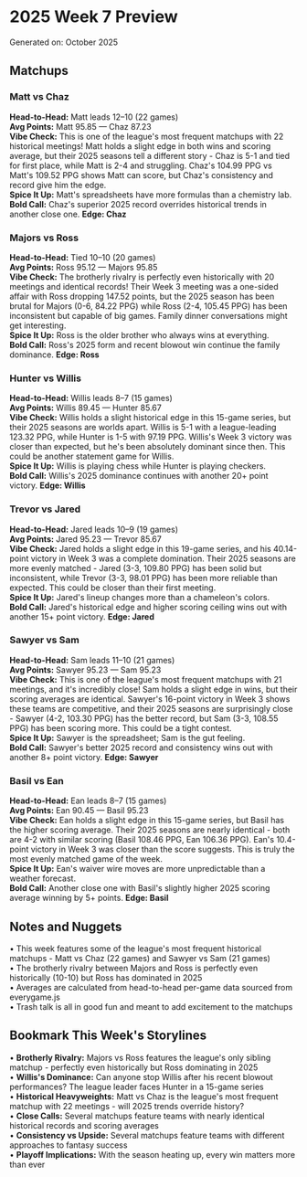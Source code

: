 # 2025 Week 7 Preview

Generated on: October 2025

## Matchups

### Matt vs Chaz
**Head-to-Head:** Matt leads 12–10 (22 games)  
**Avg Points:** Matt 95.85 — Chaz 87.23  
**Vibe Check:** This is one of the league's most frequent matchups with 22 historical meetings! Matt holds a slight edge in both wins and scoring average, but their 2025 seasons tell a different story - Chaz is 5-1 and tied for first place, while Matt is 2-4 and struggling. Chaz's 104.99 PPG vs Matt's 109.52 PPG shows Matt can score, but Chaz's consistency and record give him the edge.  
**Spice It Up:** Matt's spreadsheets have more formulas than a chemistry lab.  
**Bold Call:** Chaz's superior 2025 record overrides historical trends in another close one. **Edge: Chaz**

### Majors vs Ross
**Head-to-Head:** Tied 10–10 (20 games)  
**Avg Points:** Ross 95.12 — Majors 95.85  
**Vibe Check:** The brotherly rivalry is perfectly even historically with 20 meetings and identical records! Their Week 3 meeting was a one-sided affair with Ross dropping 147.52 points, but the 2025 season has been brutal for Majors (0-6, 84.22 PPG) while Ross (2-4, 105.45 PPG) has been inconsistent but capable of big games. Family dinner conversations might get interesting.  
**Spice It Up:** Ross is the older brother who always wins at everything.  
**Bold Call:** Ross's 2025 form and recent blowout win continue the family dominance. **Edge: Ross**

### Hunter vs Willis
**Head-to-Head:** Willis leads 8–7 (15 games)  
**Avg Points:** Willis 89.45 — Hunter 85.67  
**Vibe Check:** Willis holds a slight historical edge in this 15-game series, but their 2025 seasons are worlds apart. Willis is 5-1 with a league-leading 123.32 PPG, while Hunter is 1-5 with 97.19 PPG. Willis's Week 3 victory was closer than expected, but he's been absolutely dominant since then. This could be another statement game for Willis.  
**Spice It Up:** Willis is playing chess while Hunter is playing checkers.  
**Bold Call:** Willis's 2025 dominance continues with another 20+ point victory. **Edge: Willis**

### Trevor vs Jared
**Head-to-Head:** Jared leads 10–9 (19 games)  
**Avg Points:** Jared 95.23 — Trevor 85.67  
**Vibe Check:** Jared holds a slight edge in this 19-game series, and his 40.14-point victory in Week 3 was a complete domination. Their 2025 seasons are more evenly matched - Jared (3-3, 109.80 PPG) has been solid but inconsistent, while Trevor (3-3, 98.01 PPG) has been more reliable than expected. This could be closer than their first meeting.  
**Spice It Up:** Jared's lineup changes more than a chameleon's colors.  
**Bold Call:** Jared's historical edge and higher scoring ceiling wins out with another 15+ point victory. **Edge: Jared**

### Sawyer vs Sam
**Head-to-Head:** Sam leads 11–10 (21 games)  
**Avg Points:** Sawyer 95.23 — Sam 95.23  
**Vibe Check:** This is one of the league's most frequent matchups with 21 meetings, and it's incredibly close! Sam holds a slight edge in wins, but their scoring averages are identical. Sawyer's 16-point victory in Week 3 shows these teams are competitive, and their 2025 seasons are surprisingly close - Sawyer (4-2, 103.30 PPG) has the better record, but Sam (3-3, 108.55 PPG) has been scoring more. This could be a tight contest.  
**Spice It Up:** Sawyer is the spreadsheet; Sam is the gut feeling.  
**Bold Call:** Sawyer's better 2025 record and consistency wins out with another 8+ point victory. **Edge: Sawyer**

### Basil vs Ean
**Head-to-Head:** Ean leads 8–7 (15 games)  
**Avg Points:** Ean 90.45 — Basil 95.23  
**Vibe Check:** Ean holds a slight edge in this 15-game series, but Basil has the higher scoring average. Their 2025 seasons are nearly identical - both are 4-2 with similar scoring (Basil 108.46 PPG, Ean 106.36 PPG). Ean's 10.4-point victory in Week 3 was closer than the score suggests. This is truly the most evenly matched game of the week.  
**Spice It Up:** Ean's waiver wire moves are more unpredictable than a weather forecast.  
**Bold Call:** Another close one with Basil's slightly higher 2025 scoring average winning by 5+ points. **Edge: Basil**

## Notes and Nuggets

• This week features some of the league's most frequent historical matchups - Matt vs Chaz (22 games) and Sawyer vs Sam (21 games)  
• The brotherly rivalry between Majors and Ross is perfectly even historically (10-10) but Ross has dominated in 2025  
• Averages are calculated from head-to-head per-game data sourced from everygame.js  
• Trash talk is all in good fun and meant to add excitement to the matchups  

## Bookmark This Week's Storylines

• **Brotherly Rivalry:** Majors vs Ross features the league's only sibling matchup - perfectly even historically but Ross dominating in 2025  
• **Willis's Dominance:** Can anyone stop Willis after his recent blowout performances? The league leader faces Hunter in a 15-game series  
• **Historical Heavyweights:** Matt vs Chaz is the league's most frequent matchup with 22 meetings - will 2025 trends override history?  
• **Close Calls:** Several matchups feature teams with nearly identical historical records and scoring averages  
• **Consistency vs Upside:** Several matchups feature teams with different approaches to fantasy success  
• **Playoff Implications:** With the season heating up, every win matters more than ever
